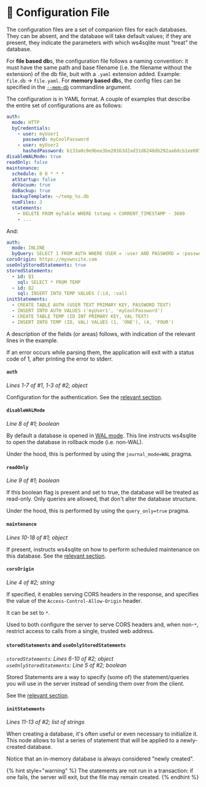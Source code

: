 # 📃 Configuration File

The configuration files are a set of companion files for each databases. They can be absent, and the database will take default values; if they are present, they indicate the parameters with which ws4sqlite must "treat" the database.

For **file based db**s, the configuration file follows a naming convention: it must have the same path and base filename (i.e. the filename without the extension) of the db file, buit with a `.yaml` extension added. Example: `file.db` → `file.yaml`. For **memory based db**s, the config files can be specified in the [`--mem-db`](running.md#mem-db) commandline argument.

The configuration is in YAML format. A couple of examples that describe the entire set of configurations are as follows:

```yaml
auth:
  mode: HTTP
  byCredentials:
    - user: myUser1
      password: myCoolPassword
    - user: myUser2
      hashedPassword: b133a0c0e9bee3be20163d2ad31d6248db292aa6dcb1ee087a2aa50e0fc75ae2
disableWALMode: true
readOnly: false
maintenance:
  schedule: 0 0 * * *
  atStartup: false
  doVacuum: true
  doBackup: true
  backupTemplate: ~/temp_%s.db
  numFiles: 3
  statements:
    - DELETE FROM myTable WHERE tstamp < CURRENT_TIMESTAMP - 3600
    - ...
```

And:

```yaml
auth:
  mode: INLINE
  byQuery: SELECT 1 FROM AUTH WHERE USER = :user AND PASSWORD = :password
corsOrigin: https://myownsite.com
useOnlyStoredStatements: true
storedStatements:
  - id: Q1
    sql: SELECT * FROM TEMP 
  - id: Q2
    sql: INSERT INTO TEMP VALUES (:id, :val)
initStatements:
  - CREATE TABLE AUTH (USER TEXT PRIMARY KEY, PASSWORD TEXT)
  - INSERT INTO AUTH VALUES ('myUser1', 'myCoolPassword')
  - CREATE TABLE TEMP (ID INT PRIMARY KEY, VAL TEXT)
  - INSERT INTO TEMP (ID, VAL) VALUES (1, 'ONE'), (4, 'FOUR')
```

A description of the fields (or areas) follows, with indication of the relevant lines in the example.

If an error occurs while parsing them, the application will exit with a status code of 1, after printing the error to stderr.

#### `auth`

_Lines 1-7 of #1, 1-3 of #2; object_

Configuration for the authentication. See the [relevant section](authentication.md).

#### `disableWALMode`

_Line 8 of #1; boolean_

By default a database is opened in [WAL mode](https://sqlite.org/wal.html). This line instructs ws4sqlite to open the database in rollback mode (i.e. non-WAL).

Under the hood, this is performed by using the `journal_mode=WAL` pragma.

#### `readOnly`

_Line 9 of #1; boolean_

If this boolean flag is present and set to true, the database will be treated as read-only. Only queries are allowed, that don't alter the database structure.

Under the hood, this is performed by using the `query_only=true` pragma.

#### `maintenance`

_Lines 10-18 of #1; object_

If present, instructs ws4sqlite on how to perform scheduled maintenance on this database. See the [relevant section](maintenance.md).

#### `corsOrigin`

_Line 4 of #2; string_

If specified, it enables serving CORS headers in the response, and specifies the value of the `Access-Control-Allow-Origin` header.

It can be set to `*`.

Used to both configure the server to serve CORS headers and, when non-`*`, restrict access to calls from a single, trusted web address.

#### `storedStatements` and `useOnlyStoredStatements`

_`storedStatements`: Lines 6-10 of #2; object_\
_`useOnlyStoredStatements`: Line 5 of #2; boolean_

Stored Statements are a way to specify (some of) the statement/queries you will use in the server instead of sending them over from the client.

See the [relevant section](stored-statements.md).

#### `initStatements`

_Lines 11-13 of #2; list of strings_

When creating a database, it's often useful or even necessary to initialize it. This node allows to list a series of statement that will be applied to a newly-created database.

Notice that an in-memory database is always considered "newly created".

{% hint style="warning" %}
The statements are not run in a transaction: if one fails, the server will exit, but the file may remain created.
{% endhint %}
